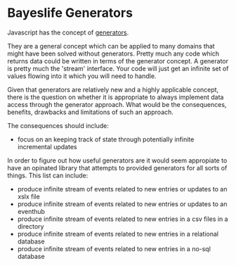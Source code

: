 # Bayeslife Generators

Javascript has the concept of [generators](https://developer.mozilla.org/en-US/docs/Web/JavaScript/Guide/Iterators_and_Generators).

They are a general concept which can be applied to many domains that might have been solved without generators.
Pretty much any code which returns data could be written in terms of the generator concept.
A generator is pretty much the 'stream' interface.  Your code will just get an infinite set of values flowing into it which you will need to handle.

Given that generators are relatively new and a highly applicable concept, there is the question on whether it is appropriate to always implement data access through the generator approach.  What would be the consequences, benefits, drawbacks and limitations of such an approach.

The consequences should include:
- focus on an keeping track of state through potentially infinite incremental updates


In order to figure out how useful generators are it would seem appropiate to have an opinated library that attempts to provided generators for all sorts of things.  This list can include:
- produce infinite stream of events related to new entries or updates to an xslx file
- produce infinite stream of events related to new entries or updates to an eventhub
- produce infinite stream of events related to new entries in a csv files in a directory
- produce infinite stream of events related to new entries in a relational database
- produce infinite stream of events related to new entries in a no-sql database
